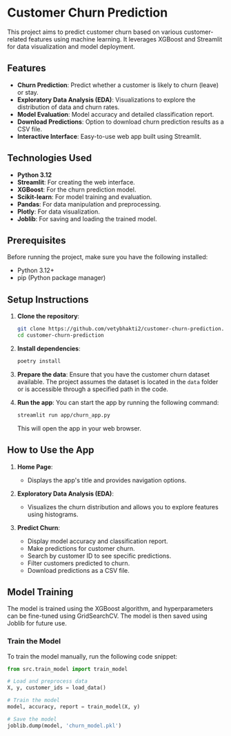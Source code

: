 # Customer Churn Prediction

This project aims to predict customer churn based on various customer-related features using machine learning. It leverages XGBoost and Streamlit for data visualization and model deployment.

## Features
- **Churn Prediction**: Predict whether a customer is likely to churn (leave) or stay.
- **Exploratory Data Analysis (EDA)**: Visualizations to explore the distribution of data and churn rates.
- **Model Evaluation**: Model accuracy and detailed classification report.
- **Download Predictions**: Option to download churn prediction results as a CSV file.
- **Interactive Interface**: Easy-to-use web app built using Streamlit.

## Technologies Used
- **Python 3.12**
- **Streamlit**: For creating the web interface.
- **XGBoost**: For the churn prediction model.
- **Scikit-learn**: For model training and evaluation.
- **Pandas**: For data manipulation and preprocessing.
- **Plotly**: For data visualization.
- **Joblib**: For saving and loading the trained model.

## Prerequisites
Before running the project, make sure you have the following installed:

- Python 3.12+
- pip (Python package manager)

## Setup Instructions

1. **Clone the repository**:
    ```bash
    git clone https://github.com/vetybhakti2/customer-churn-prediction.git
    cd customer-churn-prediction
    ```

2. **Install dependencies**:  

    ```bash
    poetry install
    ```

3. **Prepare the data**:
    Ensure that you have the customer churn dataset available. The project assumes the dataset is located in the `data` folder or is accessible through a specified path in the code.

4. **Run the app**:
    You can start the app by running the following command:

    ```bash
    streamlit run app/churn_app.py
    ```

    This will open the app in your web browser.

## How to Use the App

1. **Home Page**:
   - Displays the app's title and provides navigation options.

2. **Exploratory Data Analysis (EDA)**:
   - Visualizes the churn distribution and allows you to explore features using histograms.

3. **Predict Churn**:
   - Display model accuracy and classification report.
   - Make predictions for customer churn.
   - Search by customer ID to see specific predictions.
   - Filter customers predicted to churn.
   - Download predictions as a CSV file.

## Model Training

The model is trained using the XGBoost algorithm, and hyperparameters can be fine-tuned using GridSearchCV. The model is then saved using Joblib for future use.

### Train the Model
To train the model manually, run the following code snippet:

```python
from src.train_model import train_model

# Load and preprocess data
X, y, customer_ids = load_data()

# Train the model
model, accuracy, report = train_model(X, y)

# Save the model
joblib.dump(model, 'churn_model.pkl')
